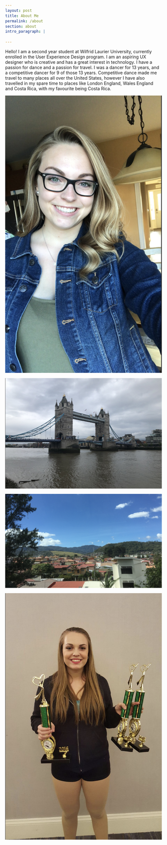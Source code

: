 ```yaml
---
layout: post
title: About Me
permalink: /about
section: about
intro_paragraph: |
  
---
```

Hello! I am a second year student at Wilfrid Laurier University, currently enrolled in the User Experience Design program. I am an aspiring UX designer who is creative and has a great interest in technology. I have a passion for dance and a passion for travel. I was a dancer for 13 years, and a competitive dancer for 9 of those 13 years. Competitive dance made me travel to many places all over the United States, however I have also travelled in my spare time to places like London England, Wales England and Costa Rica, with my favourite being Costa Rica. 

![Netlify CMS Screenshot](/assets/img/uploads/me.jpeg)

![Netlify CMS Screenshot](/assets/img/uploads/tb.jpeg)

![Netlify CMS Screenshot](/assets/img/uploads/costarica.jpeg)

![Netlify CMS Screenshot](/assets/img/uploads/dance.jpeg)
